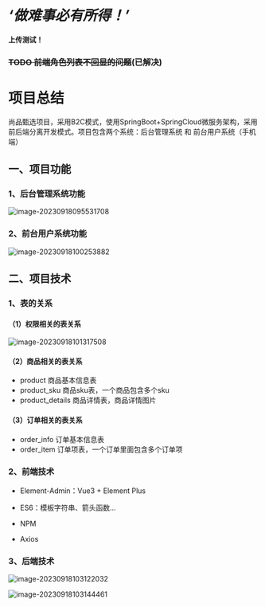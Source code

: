 # *‘做难事必有所得！’*
#### 上传测试！

### ~~TODO 前端角色列表不回显的问题~~(已解决)
# 项目总结

尚品甄选项目，采用B2C模式，使用SpringBoot+SpringCloud微服务架构，采用前后端分离开发模式。项目包含两个系统：后台管理系统 和 前台用户系统（手机端）

## 一、项目功能

### 1、后台管理系统功能

![image-20230918095531708](assets\image-20230918095531708.png)



### 2、前台用户系统功能

![image-20230918100253882](assets\image-20230918100253882.png)



## 二、项目技术

### 1、表的关系

#### （1）权限相关的表关系

![image-20230918101317508](assets\image-20230918101317508.png)

#### （2）商品相关的表关系

* product  商品基本信息表
* product_sku 商品sku表，一个商品包含多个sku
* product_details 商品详情表，商品详情图片



#### （3）订单相关的表关系

* order_info 订单基本信息表
* order_item 订单项表，一个订单里面包含多个订单项



### 2、前端技术

* Element-Admin：Vue3 + Element Plus

* ES6：模板字符串、箭头函数...
* NPM
* Axios



### 3、后端技术

![image-20230918103122032](assets\image-20230918103122032.png)

![image-20230918103144461](assets\image-20230918103144461.png)









